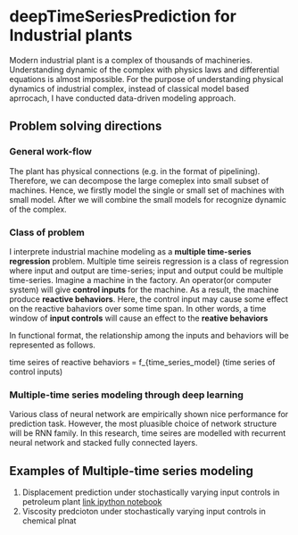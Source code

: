# deepTimeSeriesPrediction for Industrial plants

Modern industrial plant is a complex of thousands of machineries. Understanding dynamic of the complex with physics laws and differential equations is almost impossible. For the purpose of understanding physical dynamics of industrial complex, instead of classical model based aprrocach, I have conducted data-driven modeling approach.

## Problem solving directions

### General work-flow

The plant has physical connections (e.g. in the format of pipelining). Therefore, we can decompose the large comeplex into small subset of machines. Hence, we firstly model the single or small set of machines with small model. After we will combine the small models for recognize dynamic of the complex.

### Class of problem

I interprete industrial machine modeling as a **multiple time-series regression** problem. Multiple time seireis regression is a class of regression where input and output are time-series; input and output could be multiple time-series. Imagine a machine in the factory. An operator(or computer system) will give **control inputs** for the machine. As a result, the machine produce **reactive behaviors**. Here, the control input may cause some effect on the reactive bahaviors over some time span. In other words, a time window of **input controls** will cause an effect to the **reative behaviors**

In functional format, the relationship among the inputs and behaviors will be represented as follows.

  time seires of reactive behaviors = f_{time_series_model} (time series of control inputs)

### Multiple-time series modeling through deep learning

Various class of neural network are empirically shown nice performance for prediction task. However, the most pluasible choice of network structure will be RNN family. In this research, time seires are modelled with recurrent neural network and stacked fully connected layers.

## Examples of Multiple-time series modeling

1. Displacement prediction under stochastically varying input controls in petroleum plant
[link ipython notebook](http://github.com)
2. Viscosity predcioton under stochastically varying input controls in chemical plnat

